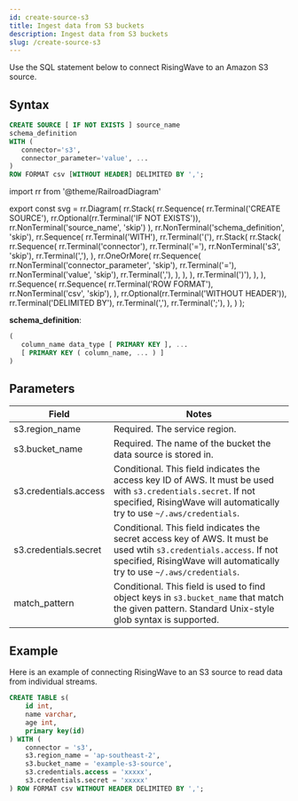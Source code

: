 ```yaml
---
id: create-source-s3
title: Ingest data from S3 buckets
description: Ingest data from S3 buckets
slug: /create-source-s3
---
```

<head>
  <link rel="canonical" href="https://docs.risingwave.com/docs/current/create-source-s3/" />
</head>

Use the SQL statement below to connect RisingWave to an Amazon S3 source.

## Syntax

```sql
CREATE SOURCE [ IF NOT EXISTS ] source_name 
schema_definition
WITH (
   connector='s3',
   connector_parameter='value', ...
)
ROW FORMAT csv [WITHOUT HEADER] DELIMITED BY ','; 
```



import rr from '@theme/RailroadDiagram'

export const svg = rr.Diagram(
    rr.Stack(
        rr.Sequence(
            rr.Terminal('CREATE SOURCE'),
            rr.Optional(rr.Terminal('IF NOT EXISTS')),
            rr.NonTerminal('source_name', 'skip')
        ),
        rr.NonTerminal('schema_definition', 'skip'),
        rr.Sequence(
            rr.Terminal('WITH'),
            rr.Terminal('('),
            rr.Stack(
                rr.Stack(
                    rr.Sequence(
                        rr.Terminal('connector'),
                        rr.Terminal('='),
                        rr.NonTerminal('s3', 'skip'),
                        rr.Terminal(','),
                    ),
                    rr.OneOrMore(
                        rr.Sequence(
                            rr.NonTerminal('connector_parameter', 'skip'),
                            rr.Terminal('='),
                            rr.NonTerminal('value', 'skip'),
                            rr.Terminal(','),
                        ),
                    ),
                ),
                rr.Terminal(')'),
            ),
        ),
        rr.Sequence(
            rr.Sequence(
                rr.Terminal('ROW FORMAT'),
                rr.NonTerminal('csv', 'skip'),
            ),
            rr.Optional(rr.Terminal('WITHOUT HEADER')),
            rr.Terminal('DELIMITED BY'),
            rr.Terminal(','),
            rr.Terminal(';'),
        ),
    )
);


<drawer SVG={svg} />





**schema_definition**:
```sql
(
   column_name data_type [ PRIMARY KEY ], ...
   [ PRIMARY KEY ( column_name, ... ) ]
)
```

## Parameters

|Field|Notes|
|---|---|
|s3.region_name	|Required. The service region.|
|s3.bucket_name	|Required. The name of the bucket the data source is stored in.	|
|s3.credentials.access| Conditional. This field indicates the access key ID of AWS. It must be used with `s3.credentials.secret`. If not specified, RisingWave will automatically try to use `~/.aws/credentials`.|
|s3.credentials.secret| Conditional. This field indicates the secret access key of AWS. It must be used wtih `s3.credentials.access`. If not specified, RisingWave will automatically try to use `~/.aws/credentials`.|
|match_pattern| Conditional. This field is used to find object keys in `s3.bucket_name` that match the given pattern. Standard Unix-style glob syntax is supported. |


## Example
Here is an example of connecting RisingWave to an S3 source to read data from individual streams.

```sql
CREATE TABLE s(
    id int,
    name varchar,
    age int,
    primary key(id)
) WITH (
    connector = 's3',
    s3.region_name = 'ap-southeast-2',
    s3.bucket_name = 'example-s3-source',
    s3.credentials.access = 'xxxxx',
    s3.credentials.secret = 'xxxxx'
) ROW FORMAT csv WITHOUT HEADER DELIMITED BY ',';
```